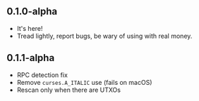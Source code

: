 
## 0.1.0-alpha

- It's here!
- Tread lightly, report bugs, be wary of using with real money.

## 0.1.1-alpha

- RPC detection fix
- Remove `curses.A_ITALIC` use (fails on macOS)
- Rescan only when there are UTXOs
